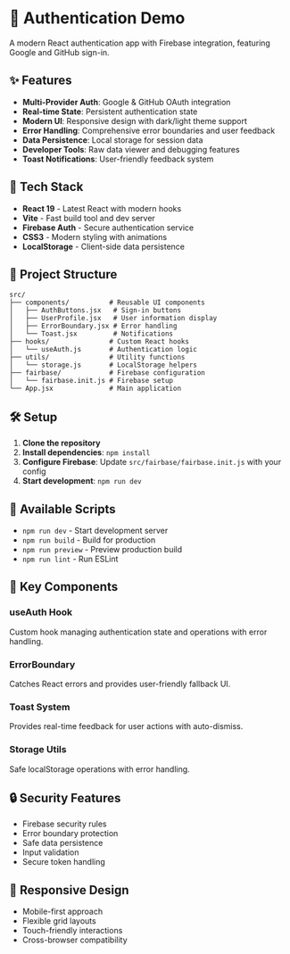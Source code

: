 # 🔐 Authentication Demo

A modern React authentication app with Firebase integration, featuring Google and GitHub sign-in.

## ✨ Features

- **Multi-Provider Auth**: Google & GitHub OAuth integration
- **Real-time State**: Persistent authentication state
- **Modern UI**: Responsive design with dark/light theme support
- **Error Handling**: Comprehensive error boundaries and user feedback
- **Data Persistence**: Local storage for session data
- **Developer Tools**: Raw data viewer and debugging features
- **Toast Notifications**: User-friendly feedback system

## 🚀 Tech Stack

- **React 19** - Latest React with modern hooks
- **Vite** - Fast build tool and dev server
- **Firebase Auth** - Secure authentication service
- **CSS3** - Modern styling with animations
- **LocalStorage** - Client-side data persistence

## 📁 Project Structure

```
src/
├── components/          # Reusable UI components
│   ├── AuthButtons.jsx   # Sign-in buttons
│   ├── UserProfile.jsx   # User information display
│   ├── ErrorBoundary.jsx # Error handling
│   └── Toast.jsx         # Notifications
├── hooks/               # Custom React hooks
│   └── useAuth.js       # Authentication logic
├── utils/               # Utility functions
│   └── storage.js       # LocalStorage helpers
├── fairbase/            # Firebase configuration
│   └── fairbase.init.js # Firebase setup
└── App.jsx              # Main application
```

## 🛠️ Setup

1. **Clone the repository**
2. **Install dependencies**: `npm install`
3. **Configure Firebase**: Update `src/fairbase/fairbase.init.js` with your config
4. **Start development**: `npm run dev`

## 🔧 Available Scripts

- `npm run dev` - Start development server
- `npm run build` - Build for production
- `npm run preview` - Preview production build
- `npm run lint` - Run ESLint

## 🎯 Key Components

### useAuth Hook
Custom hook managing authentication state and operations with error handling.

### ErrorBoundary
Catches React errors and provides user-friendly fallback UI.

### Toast System
Provides real-time feedback for user actions with auto-dismiss.

### Storage Utils
Safe localStorage operations with error handling.

## 🔒 Security Features

- Firebase security rules
- Error boundary protection
- Safe data persistence
- Input validation
- Secure token handling

## 📱 Responsive Design

- Mobile-first approach
- Flexible grid layouts
- Touch-friendly interactions
- Cross-browser compatibility
